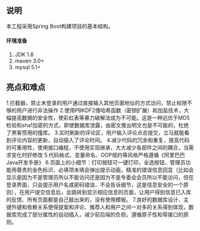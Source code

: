 ## 说明

本工程采用Spring Boot构建项目的基本结构。

#### 环境准备
1. JDK 1.8
2. maven 3.0+
3. mysql 5.1+


 ## 亮点和难点
 1.拦截器，禁止未登录的用户通过直接输入其他页面地址的方式访问，禁止权限不够的用户进行非法操作
2.使用PBKDF2慢哈希函数（密钥扩展）和加盐技术，大幅提高数据的安全性，使彩虹表等暴力破解法成为不可能。这是一种远优于MD5检验和sha1加密的方式，即使数据库泄露，由密文推出明文也是不可能的，杜绝了黑客惯用的撞库。
3.实时刷新的评论区，用户输入评论点击提交，立马就能看到评论内容的更新，自动插入了评论时间。
4.减少代码的冗余和重复，提高代码的可重用性，使用接口编程，不使用实现继承，大大减少各部件之间的耦合，当需求变化时好修改
5.代码格式、变量命名、OOP规约等风格严格遵循《阿里巴巴Java开发手册》
6.页面上的小细节：打印按钮可一键打印，全选按钮、管理员功能用尊贵的金色标识、必填项未填会弹出提示动画，精准的错误信息回显（比如会显示是因为不是管理员所以不能访问还是因为不是专委会会员所以不能访问，但在登录界面，只会提示用户名或密码错误，不会告诉细节，这是信息安全的一个原则），在用户提交信息后，会跳转到显示相应信息的页面，让用户得到信息已入库的反馈、所有页面都是自己敲出来的，没有使用模板。
7.良好的数据库设计、主键外键和依赖关系使得提案和评论、推荐人和用户之间一对多的关系得到体现，数据库完成了部分属性的自动插入，减少前后端的负担。遵循原子性和窄接口的原则。


